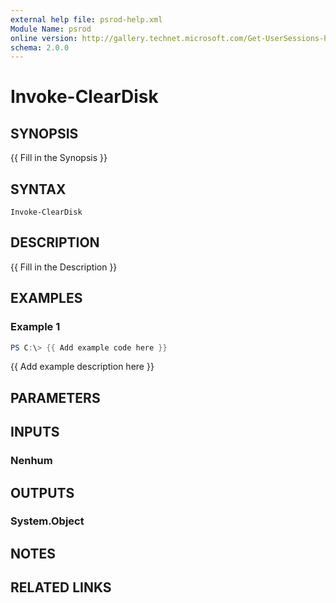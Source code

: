 ```yaml
---
external help file: psrod-help.xml
Module Name: psrod
online version: http://gallery.technet.microsoft.com/Get-UserSessions-Parse-b4c97837
schema: 2.0.0
---
```


# Invoke-ClearDisk

## SYNOPSIS
{{ Fill in the Synopsis }}

## SYNTAX

```
Invoke-ClearDisk
```

## DESCRIPTION
{{ Fill in the Description }}

## EXAMPLES

### Example 1
```powershell
PS C:\> {{ Add example code here }}
```

{{ Add example description here }}

## PARAMETERS

## INPUTS

### Nenhum

## OUTPUTS

### System.Object
## NOTES

## RELATED LINKS
